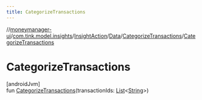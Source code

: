 ```yaml
---
title: CategorizeTransactions
---
```

//[moneymanager-ui](../../../../../index.html)/[com.tink.model.insights](../../../index.html)/[InsightAction](../../index.html)/[Data](../index.html)/[CategorizeTransactions](index.html)/[CategorizeTransactions](-categorize-transactions.html)



# CategorizeTransactions



[androidJvm]\
fun [CategorizeTransactions](-categorize-transactions.html)(transactionIds: [List](https://kotlinlang.org/api/latest/jvm/stdlib/kotlin.collections/-list/index.html)&lt;[String](https://kotlinlang.org/api/latest/jvm/stdlib/kotlin/-string/index.html)&gt;)




